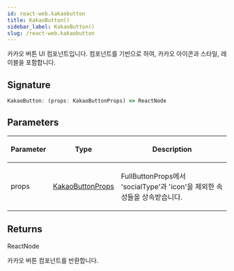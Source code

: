 ```yaml
---
id: react-web.kakaobutton
title: KakaoButton()
sidebar_label: KakaoButton()
slug: /react-web.kakaobutton
---
```






카카오 버튼 UI 컴포넌트입니다.  컴포넌트를 기반으로 하여, 카카오 아이콘과 스타일, 레이블을 포함합니다.

## Signature

```typescript
KakaoButton: (props: KakaoButtonProps) => ReactNode
```

## Parameters

<table><thead><tr><th>

Parameter


</th><th>

Type


</th><th>

Description


</th></tr></thead>
<tbody><tr><td>

props


</td><td>

[KakaoButtonProps](./react-web.kakaobuttonprops)


</td><td>

FullButtonProps에서 'socialType'과 'icon'을 제외한 속성들을 상속받습니다.


</td></tr>
</tbody></table>

## Returns

ReactNode

카카오 버튼 컴포넌트를 반환합니다.

